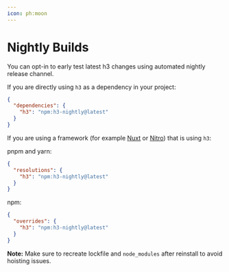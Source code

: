 ```yaml
---
icon: ph:moon
---
```


# Nightly Builds

You can opt-in to early test latest h3 changes using automated nightly release channel.

If you are directly using `h3` as a dependency in your project:

```json
{
  "dependencies": {
    "h3": "npm:h3-nightly@latest"
  }
}
```

If you are using a framework (for example [Nuxt](https://nuxt.com/) or [Nitro](https://nitro.build/)) that is using `h3`:

pnpm and yarn:

```json
{
  "resolutions": {
    "h3": "npm:h3-nightly@latest"
  }
}
```

npm:

```json
{
  "overrides": {
    "h3": "npm:h3-nightly@latest"
  }
}
```

**Note:** Make sure to recreate lockfile and `node_modules` after reinstall to avoid hoisting issues.
